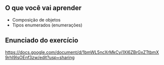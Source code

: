 
## O que você vai aprender
- Composição de objetos
- Tipos enumerados (enumerações)

## Enunciado do exercício

https://docs.google.com/document/d/1bmWL5ncXrMkCyi1Xl6ZBrGxZTtbmX9rhI9IsOEnf3zw/edit?usp=sharing